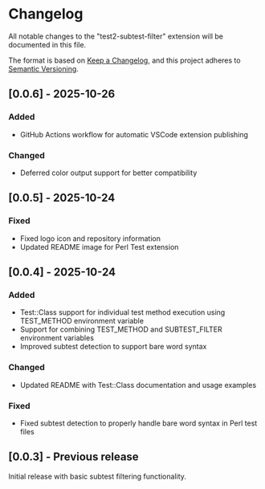 # Changelog

All notable changes to the "test2-subtest-filter" extension will be documented in this file.

The format is based on [Keep a Changelog](https://keepachangelog.com/en/1.0.0/),
and this project adheres to [Semantic Versioning](https://semver.org/spec/v2.0.0.html).

## [0.0.6] - 2025-10-26

### Added
- GitHub Actions workflow for automatic VSCode extension publishing

### Changed
- Deferred color output support for better compatibility

## [0.0.5] - 2025-10-24

### Fixed
- Fixed logo icon and repository information
- Updated README image for Perl Test extension

## [0.0.4] - 2025-10-24

### Added
- Test::Class support for individual test method execution using TEST_METHOD environment variable
- Support for combining TEST_METHOD and SUBTEST_FILTER environment variables
- Improved subtest detection to support bare word syntax

### Changed
- Updated README with Test::Class documentation and usage examples

### Fixed
- Fixed subtest detection to properly handle bare word syntax in Perl test files

## [0.0.3] - Previous release

Initial release with basic subtest filtering functionality.
